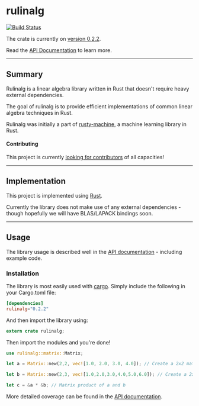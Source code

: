 # rulinalg

[![Build Status](https://travis-ci.org/AtheMathmo/rulinalg.svg?branch=master)](https://travis-ci.org/AtheMathmo/rulinalg)

The crate is currently on [version 0.2.2](https://crates.io/crates/rulinalg).

Read the [API Documentation](https://athemathmo.github.io/rulinalg) to learn more. 

---

## Summary

Rulinalg is a linear algebra library written in Rust that doesn't require heavy external dependencies.

The goal of rulinalg is to provide efficient implementations of common linear algebra techniques
in Rust.

Rulinalg was initially a part of [rusty-machine](https://github.com/AtheMathmo/rusty-machine), a machine
learning library in Rust.

#### Contributing

This project is currently [looking for contributors](CONTRIBUTING.md) of all capacities!

---

## Implementation

This project is implemented using [Rust](https://www.rust-lang.org/).

Currently the library does not make use of any external dependencies - though hopefully
we will have BLAS/LAPACK bindings soon.

---

## Usage

The library usage is described well in the [API documentation](https://AtheMathmo.github.io/rulinalg/) - including example code.

### Installation

The library is most easily used with [cargo](http://doc.crates.io/guide.html). Simply include the following in your Cargo.toml file:

```toml
[dependencies]
rulinalg="0.2.2"
```

And then import the library using:

```rust
extern crate rulinalg;
```

Then import the modules and you're done!

```rust
use rulinalg::matrix::Matrix;

let a = Matrix::new(2,2, vec![1.0, 2.0, 3.0, 4.0]); // Create a 2x2 matrix [[1,2],[3,4]]

let b = Matrix::new(2,3, vec![1.0,2.0,3.0,4.0,5.0,6.0]); // Create a 2x3 matrix [[1.0,2.0,3.0],[4.0,5.0,6.0]]

let c = &a * &b; // Matrix product of a and b
```

More detailed coverage can be found in the [API documentation](https://AtheMathmo.github.io/rulinalg/).
